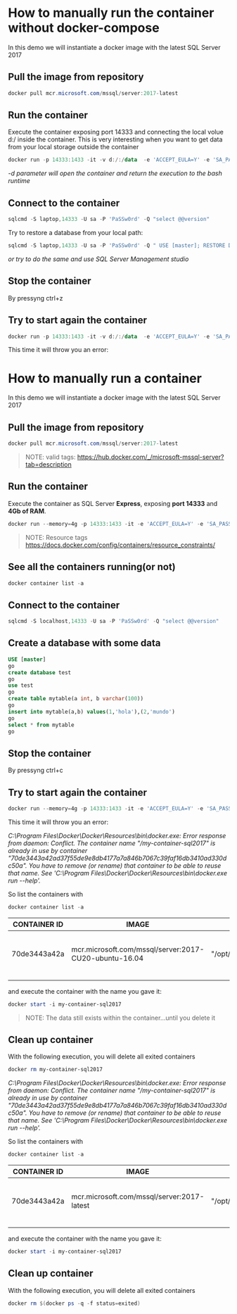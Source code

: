 # How to manually run the container without docker-compose

In this demo we will instantiate a docker image with the latest SQL Server 2017

## Pull the image from repository

```powershell
docker pull mcr.microsoft.com/mssql/server:2017-latest
```

## Run the container

Execute the container exposing port 14333 and connecting the local volue d:/ inside the container. This is very interesting when you want to get data from your local storage outside the container

```powershell
docker run -p 14333:1433 -it -v d:/:/data  -e 'ACCEPT_EULA=Y' -e 'SA_PASSWORD=PaSSw0rd' --name my-container-sql2017 mcr.microsoft.com/mssql/server:2017-latest
```

_-d parameter will open the container and return the execution to the bash runtime_

## Connect to the container

```powershell
sqlcmd -S laptop,14333 -U sa -P 'PaSSw0rd' -Q "select @@version"
```

Try to restore a database from your local path:

```powershell
sqlcmd -S laptop,14333 -U sa -P 'PaSSw0rd' -Q " USE [master]; RESTORE DATABASE [pubs] FROM  DISK = N'/data/Git_ecb/mssql-server-samplesdb/Backups/Pubs.bak' WITH  FILE = 1,  MOVE N'pubs' TO N'/var/opt/mssql/data/pubs.mdf',  MOVE N'pubs_log' TO N'/var/opt/mssql/data/pubs_log.ldf',  NOUNLOAD,  STATS = 5"
```

_or try to do the same and use SQL Server Management studio_

## Stop the container

By pressyng ctrl+z 

## Try to start again the container

```powershell
docker run -p 14333:1433 -it -v d:/:/data  -e 'ACCEPT_EULA=Y' -e 'SA_PASSWORD=PaSSw0rd' --name my-container-sql2017 mcr.microsoft.com/mssql/server:2017-latest
```

This time it will throw you an error:
# How to manually run a container

In this demo we will instantiate a docker image with the latest SQL Server 2017

## Pull the image from repository

```powershell
docker pull mcr.microsoft.com/mssql/server:2017-latest
```
>NOTE: valid tags: https://hub.docker.com/_/microsoft-mssql-server?tab=description 

## Run the container

Execute the container as SQL Server **Express**, exposing **port 14333**  and **4Gb of RAM**.

```powershell
docker run --memory=4g -p 14333:1433 -it -e 'ACCEPT_EULA=Y' -e 'SA_PASSWORD=PaSSw0rd' -e 'MSSQL_PID=Express' --name my-container-sql2017 mcr.microsoft.com/mssql/server:2017-CU20-ubuntu-16.04
```
>NOTE: Resource tags https://docs.docker.com/config/containers/resource_constraints/

## See all the containers running(or not)

```powershell
docker container list -a
```

## Connect to the container

```powershell
sqlcmd -S localhost,14333 -U sa -P 'PaSSw0rd' -Q "select @@version"
```

## Create a database with some data

```sql
USE [master]
go
create database test
go
use test
go
create table mytable(a int, b varchar(100))
go
insert into mytable(a,b) values(1,'hola'),(2,'mundo')
go
select * from mytable
go
```

## Stop the container

By pressyng ctrl+c

## Try to start again the container

```powershell
docker run --memory=4g -p 14333:1433 -it -e 'ACCEPT_EULA=Y' -e 'SA_PASSWORD=PaSSw0rd' -e 'MSSQL_PID=Express' --name my-container-sql2017 mcr.microsoft.com/mssql/server:2017-CU20-ubuntu-16.04
```

This time it will throw you an error:

_C:\Program Files\Docker\Docker\Resources\bin\docker.exe: Error response from daemon: Conflict. The container name "/my-container-sql2017" is already in use by container "70de3443a42ad37f55de9e8db4177a7a846b7067c39faf16db3410ad330dc50a". You have to remove (or rename) that container to be able to reuse that name.
See 'C:\Program Files\Docker\Docker\Resources\bin\docker.exe run --help'._

So list the containers with

```powershell
docker container list -a
```


| CONTAINER ID | IMAGE                                      | COMMAND                | CREATED       | STATUS                        | PORTS                | NAMES |
|--------------|--------------------------------------------|------------------------|---------------|-------------------------------|----------------------|-------|
| 70de3443a42a | mcr.microsoft.com/mssql/server:2017-CU20-ubuntu-16.04 | "/opt/mssql/bin/sqls…" | 9 minutes ago | Exited (0) About a minute ago |  | my-container-sql2017      |
|              |                                            |                        |               |                               |                      |       |

and execute the container with the name you gave it:

```powershell
docker start -i my-container-sql2017
```

>NOTE: The data still exists within the container...until you delete it

## Clean up container

With the following execution, you will delete all exited containers 

```powershell
docker rm my-container-sql2017
```


_C:\Program Files\Docker\Docker\Resources\bin\docker.exe: Error response from daemon: Conflict. The container name "/my-container-sql2017" is already in use by container "70de3443a42ad37f55de9e8db4177a7a846b7067c39faf16db3410ad330dc50a". You have to remove (or rename) that container to be able to reuse that name.
See 'C:\Program Files\Docker\Docker\Resources\bin\docker.exe run --help'._

So list the containers with

```powershell
docker container list -a
```


| CONTAINER ID | IMAGE                                      | COMMAND                | CREATED       | STATUS                        | PORTS                | NAMES |
|--------------|--------------------------------------------|------------------------|---------------|-------------------------------|----------------------|-------|
| 70de3443a42a | mcr.microsoft.com/mssql/server:2017-latest | "/opt/mssql/bin/sqls…" | 9 minutes ago | Exited (0) About a minute ago |  | my-container-sql2017      |
|              |                                            |                        |               |                               |                      |       |

and execute the container with the name you gave it:

```powershell
docker start -i my-container-sql2017
```

## Clean up container

With the following execution, you will delete all exited containers 

```powershell
docker rm $(docker ps -q -f status=exited)
```

